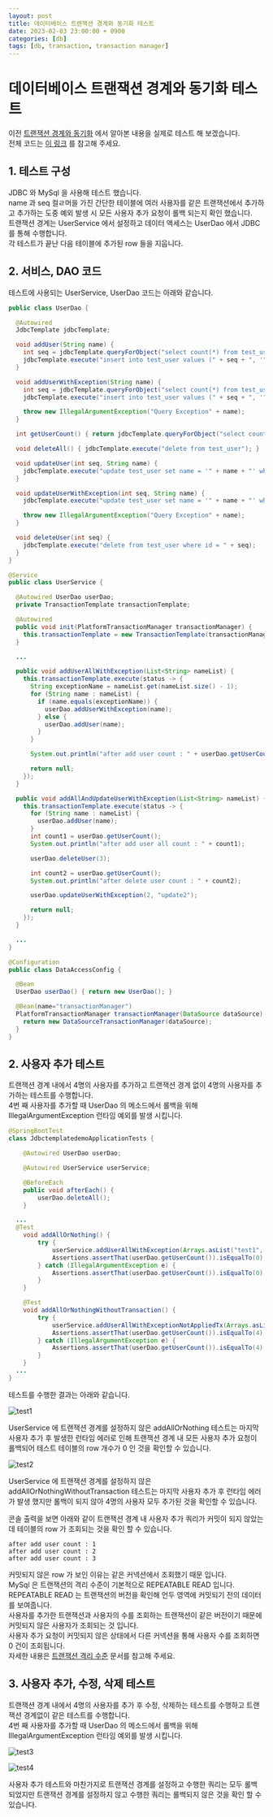 ```yaml
---
layout: post
title: 데이터베이스 트랜잭션 경계와 동기화 테스트
date: 2023-02-03 23:00:00 + 0900
categories: [db]
tags: [db, transaction, transaction manager]
---
```


# 데이터베이스 트랜잭션 경계와 동기화 테스트

이전 [트랜잭션 경계와 동기화](https://5-sh.github.io/db/2023/02/03/transaction-synchronize.html) 에서 알아본 내용을 실제로 테스트 해 보겠습니다.    
전체 코드는 [이 링크](https://github.com/5-SH/jdbcTemplate-tx-sync-demo) 를 참고해 주세요.

## 1. 테스트 구성
JDBC 와 MySql 을 사용해 테스트 했습니다.   
name 과 seq 컬ㄹ머을 가진 간단한 테이블에 여러 사용자를 같은 트랜잭션에서 추가하고 추가하는 도중 예외 발생 시 모든 사용자 추가 요청이 롤백 되는지 확인 했습니다.   
트랜잭션 경계는 UserService 에서 설정하고 데이터 액세스는 UserDao 에서 JDBC 를 통해 수행합니다.   
각 테스트가 끝난 다음 테이블에 추가된 row 들을 지웁니다.   

## 2. 서비스, DAO 코드
테스트에 사용되는 UserService, UserDao 코드는 아래와 같습니다.   

```java
public class UserDao {

  @Autowired
  JdbcTemplate jdbcTemplate;

  void addUser(String name) {
    int seq = jdbcTemplate.queryForObject("select count(*) from test_user", Integer.class) + 1;
    jdbcTemplate.execute("insert into test_user values (" + seq + ", '" + name + "')");
  }

  void addUserWithException(String name) {
    int seq = jdbcTemplate.queryForObject("select count(*) from test_user", Integer.class) + 1;
    jdbcTemplate.execute("insert into test_user values (" + seq + ", '" + name + "')");

    throw new IllegalArgumentException("Query Exception" + name);
  }

  int getUserCount() { return jdbcTemplate.queryForObject("select count(*) from test_user", Integer.class); }

  void deleteAll() { jdbcTemplate.execute("delete from test_user"); }

  void updateUser(int seq, String name) {
    jdbcTemplate.execute("update test_user set name = '" + name + "' where id = " + seq);
  }

  void updateUserWithException(int seq, String name) {
    jdbcTemplate.execute("update test_user set name = '" + name + "' where id = " + seq);

    throw new IllegalArgumentException("Query Exception" + name);
  }

  void deleteUser(int seq) {
    jdbcTemplate.execute("delete from test_user where id = " + seq);
  }
}

@Service
public class UserService {

  @Autowired UserDao userDao;
  private TransactionTemplate transactionTemplate;

  @Autowired
  public void init(PlatformTransactionManager transactionManager) {
    this.transactionTemplate = new TransactionTemplate(transactionManager);
  }

  ...

  public void addUserAllWithException(List<String> nameList) {
    this.transactionTemplate.execute(status -> {
      String exceptionName = nameList.get(nameList.size() - 1);
      for (String name : nameList) {
        if (name.equals(exceptionName)) {
          userDao.addUserWithException(name);
        } else {
          userDao.addUser(name);
        }
      }

      System.out.println("after add user count : " + userDao.getUserCount());

      return null;
    });
  }

  public void addAllAndUpdateUserWithException(List<String> nameList) {
    this.transactionTemplate.execute(status -> {
      for (String name : nameList) {
        userDao.addUser(name);
      }
      int count1 = userDao.getUserCount();
      System.out.println("after add user all count : " + count1);

      userDao.deleteUser(3);

      int count2 = userDao.getUserCount();
      System.out.println("after delete user count : " + count2);

      userDao.updateUserWithException(2, "update2");

      return null;
    });
  }

  ...
}

@Configuration
public class DataAccessConfig {

  @Bean
  UserDao userDao() { return new UserDao(); }

  @Bean(name="transactionManager")
  PlatformTransactionManager transactionManager(DataSource dataSource) {
    return new DataSourceTransactionManager(dataSource);
  }
}
```

## 2. 사용자 추가 테스트
트랜잭션 경계 내에서 4명의 사용자를 추가하고 트랜잭션 경계 없이 4명의 사용자를 추가하는 테스트를 수행합니다.   
4번 째 사용자를 추가할 때 UserDao 의 메소드에서 롤백을 위해 IllegalArgumentException 런타임 예외를 발생 시킵니다.   

```java
@SpringBootTest
class JdbctemplatedemoApplicationTests {

	@Autowired UserDao userDao;

	@Autowired UserService userService;

	@BeforeEach
	public void afterEach() {
		userDao.deleteAll();
	} 

  ...
  @Test
	void addAllOrNothing() {
		try {
			userService.addUserAllWithException(Arrays.asList("test1", "test2", "test3", "test4"));
			Assertions.assertThat(userDao.getUserCount()).isEqualTo(0);
		} catch (IllegalArgumentException e) {
			Assertions.assertThat(userDao.getUserCount()).isEqualTo(0);
		}
	}

	@Test
	void addAllOrNothingWithoutTransaction() {
		try {
			userService.addUserAllWithExceptionNotAppliedTx(Arrays.asList("test1", "test2", "test3", "test4"));
			Assertions.assertThat(userDao.getUserCount()).isEqualTo(4);
		} catch (IllegalArgumentException e) {
			Assertions.assertThat(userDao.getUserCount()).isEqualTo(4);
		}
	}
  ...
}
```

테스트를 수행한 결과는 아래와 같습니다.   

![test1](https://user-images.githubusercontent.com/13375810/217811825-9e51dca6-1c9c-4b64-8607-92be10b1401e.png)   

UserService 에 트랜잭션 경계를 설정하지 않은 addAllOrNothing 테스트는 마지막 사용자 추가 후 발생한 런타임 에러로 인해 트랜잭션 경계 내 모든 사용자 추가 요청이 롤백되어 테스트 테이블의 row 개수가 0 인 것을 확인할 수 있습니다.   

![test2](https://user-images.githubusercontent.com/13375810/217812104-0e3e8892-c7ae-49b4-8538-ce3903b6af89.png)   

UserService 에 트랜잭션 경계를 설정하지 않은 addAllOrNothingWithoutTransaction 테스트는 마지막 사용자 추가 후 런타임 에러가 발생 했지만 롤백이 되지 않아 4명의 사용자 모두 추가된 것을 확인할 수 있습니다.   

콘솔 출력을 보면 아래와 같이 트랜잭션 경계 내 사용자 추가 쿼리가 커밋이 되지 않았는데 테이블의 row 가 조회되는 것을 확인 할 수 있습니다.   

```
after add user count : 1
after add user count : 2
after add user count : 3
```

커밋되지 않은 row 가 보인 이유는 같은 커넥션에서 조회했기 때문 입니다.   
MySql 은 트랜잭션의 격리 수준이 기본적으로 REPEATABLE READ 입니다. REPEATABLE READ 는 트랜잭션의 버전을 확인해 언두 영역에 커밋되기 전의 데이터를 보여줍니다.   
사용자를 추가한 트랜잭션과 사용자의 수를 조회하는 트랜잭션이 같은 버전이기 때문에 커밋되지 않은 사용자가 조회되는 것 입니다.   
사용자 추가 요청이 커밋되지 않은 상태에서 다른 커넥션을 통해 사용자 수를 조회하면 0 건이 조회됩니다.   
자세한 내용은 [트랜잭션 격리 수준](https://5-sh.github.io/db/2022/08/06/DB-transaction-isolation-level.html) 문서를 참고해 주세요.    

## 3. 사용자 추가, 수정, 삭제 테스트
트랜잭션 경계 내에서 4명의 사용자를 추가 후 수정, 삭제하는 테스트를 수행하고 트랜잭션 경계없이 같은 테스트를 수행합니다.    
4번 째 사용자를 추가할 때 UserDao 의 메소드에서 롤백을 위해 IllegalArgumentException 런타임 예외를 발생 시킵니다.   

![test3](https://user-images.githubusercontent.com/13375810/217813665-235cbe2b-8f6d-479e-8ef5-7b19bc94c77b.png)   

![test4](https://user-images.githubusercontent.com/13375810/217813710-6aedf9c2-fcd9-4d3a-817d-dd8aa9a82fda.png)

사용자 추가 테스트와 마찬가지로 트랜잭션 경계를 설정하고 수행한 쿼리는 모두 롤백 되었지만 트랜잭션 경계를 설정하지 않고 수행한 쿼리는 롤백되지 않은 것을 확인 할 수 있습니다.   
